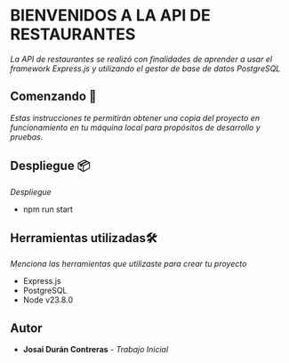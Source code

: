 # BIENVENIDOS A LA API DE RESTAURANTES

_La API de restaurantes se realizó con finalidades de aprender a usar el framework Express.js y utilizando el gestor de base de datos PostgreSQL_

## Comenzando 🚀

_Estas instrucciones te permitirán obtener una copia del proyecto en funcionamiento en tu máquina local para propósitos de desarrollo y pruebas._


## Despliegue 📦

_Despliegue_
* npm run start

## Herramientas utilizadas🛠️

_Menciona las herramientas que utilizaste para crear tu proyecto_

* Express.js
* PostgreSQL
* Node v23.8.0

## Autor

* **Josai Durán Contreras** - *Trabajo Inicial* 
